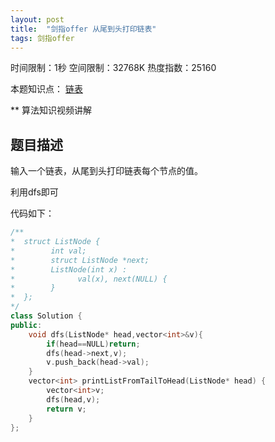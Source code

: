 ```yaml
---
layout: post
title:  "剑指offer 从尾到头打印链表"
tags: 剑指offer
---
```

时间限制：1秒 空间限制：32768K 热度指数：25160

本题知识点： [链表](https://www.nowcoder.com/questionCenter?questionTypes=000100&mutiTagIds=580)

** 算法知识视频讲解

## 题目描述

输入一个链表，从尾到头打印链表每个节点的值。



利用dfs即可

代码如下：

```c++
/**
*  struct ListNode {
*        int val;
*        struct ListNode *next;
*        ListNode(int x) :
*              val(x), next(NULL) {
*        }
*  };
*/
class Solution {
public:
    void dfs(ListNode* head,vector<int>&v){
        if(head==NULL)return;
        dfs(head->next,v);
        v.push_back(head->val);
    }
    vector<int> printListFromTailToHead(ListNode* head) {
        vector<int>v;
        dfs(head,v);
        return v;
    }
};
```

